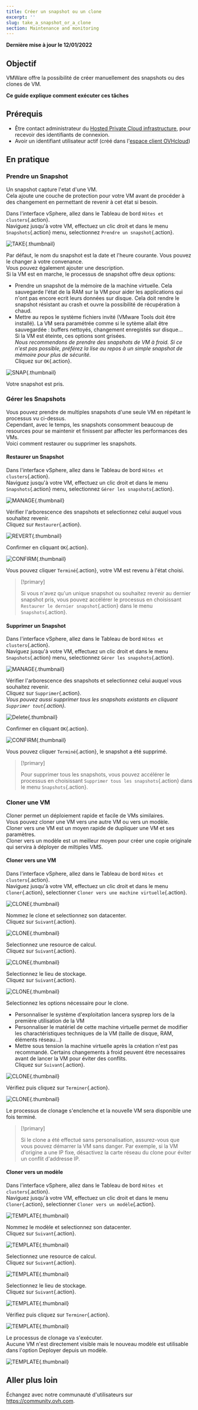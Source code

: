 ```yaml
---
title: Créer un snapshot ou un clone
excerpt: ''
slug: take_a_snapshot_or_a_clone
section: Maintenance and monitoring
---
```


**Dernière mise à jour le 12/01/2022**

## Objectif

VMWare offre la possibilité de créer manuellement des snapshots ou des clones de VM.

**Ce guide explique comment exécuter ces tâches**

## Prérequis

- Être contact administrateur du [Hosted Private Cloud infrastructure](https://www.ovhcloud.com/fr/enterprise/products/hosted-private-cloud/), pour recevoir des identifiants de connexion.
- Avoir un identifiant utilisateur actif (créé dans l'[espace client OVHcloud](https://www.ovh.com/auth/?action=gotomanager&from=https://www.ovh.com/fr/&ovhSubsidiary=fr))


## En pratique

### Prendre un Snapshot

Un snapshot capture l'etat d'une VM.<br>
Cela ajoute une couche de protection pour votre VM avant de procéder à des changement en permettant de revenir à cet état si besoin.

Dans l'interface vSphere, allez dans le Tableau de bord `Hôtes et clusters`{.action}.<br>
Naviguez jusqu'à votre VM, effectuez un clic droit et dans le menu `Snapshots`{.action} menu, selectionnez `Prendre un snapshot`{.action}.

![TAKE](images/en01take.png){.thumbnail}

Par défaut, le nom du snapshot est la date et l'heure courante. Vous pouvez le changer à votre convenance.<br>
Vous pouvez également ajouter une description.<br>
Si la VM est en marche, le processus de snapshot offre deux options:
- Prendre un snapshot de la mémoire de la machine virtuelle. Cela sauvegarde l'état de la RAM sur la VM pour aider les applications qui n'ont pas encore ecrit leurs données sur disque. Cela doit rendre le snapshot résistant au crash et ouvre la possibilité de récupération à chaud.
- Mettre au repos le système fichiers invité (VMware Tools doit être installé). La VM sera paramétrée comme si le sytème allait être sauvegardée : buffers nettoyés, changement enregistés sur disque...<br>
Si la VM est éteinte, ces options sont grisées.<br>
*Nous recommendons de prendre des snapshots de VM à froid. Si ce n'est pas possible, préférez la lise au repos à un simple snapshot de mémoire pour plus de sécurité.*<br>
Cliquez sur `OK`{.action}.

![SNAP](images/en02snap.png){.thumbnail}


Votre snapshot est pris.


### Gérer les Snapshots

Vous pouvez prendre de multiples snapshots d'une seule VM en répétant le processus vu ci-dessus.<br>
Cependant, avec le temps, les snapshots consomment beaucoup de resources pour se maintenir et finissent par affecter les performances des VMs.<br>
Voici comment restaurer ou supprimer les snapshots.

#### Restaurer un Snapshot

Dans l'interface vSphere, allez dans le Tableau de bord `Hôtes et clusters`{.action}.<br>
Naviguez jusqu'à votre VM, effectuez un clic droit et dans le menu `Snapshots`{.action} menu, selectionnez `Gérer les snapshots`{.action}.

![MANAGE](images/en03manage.png){.thumbnail}


Vérifier l'arborescence des snapshots et selectionnez celui auquel vous souhaitez revenir.<br>
Cliquez sur `Restaurer`{.action}.

![REVERT](images/en04revert.png){.thumbnail}


Confirmer en cliquant `OK`{.action}.

![CONFIRM](images/en05confirm.png){.thumbnail}


Vous pouvez cliquer `Terminé`{.action}, votre VM est revenu à l'état choisi.

> [!primary]
>
> Si vous n'avez qu'un unique snapshot ou souhaitez revenir au dernier snapshot pris, vous pouvez accélérer le processus en choisissant `Restaurer le dernier snapshot`{.action} dans le menu `Snapshots`{.action}.


#### Supprimer un Snapshot

Dans l'interface vSphere, allez dans le Tableau de bord `Hôtes et clusters`{.action}.<br>
Naviguez jusqu'à votre VM, effectuez un clic droit et dans le menu `Snapshots`{.action} menu, selectionnez `Gérer les snapshots`{.action}.

![MANAGE](images/en03manage.png){.thumbnail}


Vérifier l'arborescence des snapshots et selectionnez celui auquel vous souhaitez revenir.<br>
Cliquez sur `Supprimer`{.action}.<br>
*Vous pouvez aussi supprimer tous les snapshots existants en cliquant `Supprimer tout`{.action}.*

![Delete](images/en06delete.png){.thumbnail}


Confirmer en cliquant `OK`{.action}.

![CONFIRM](images/en07confirm.png){.thumbnail}


Vous pouvez cliquer `Terminé`{.action}, le snapshot a été supprimé.

> [!primary]
>
> Pour supprimer tous les snapshots, vous pouvez accélérer le processus en choisissant `Supprimer tous les snapshots`{.action} dans le menu `Snapshots`{.action}.


### Cloner une VM

Cloner permet un déploiement rapide et facile de VMs similaires.<br>
Vous pouvez cloner une VM vers une autre VM ou vers un modèle.<br>
Cloner vers une VM est un moyen rapide de dupliquer une VM et ses paramètres.<br>
Cloner vers un modèle est un meilleur moyen pour créer une copie originale qui servira à déployer de miltiples VMS.

#### Cloner vers une VM

Dans l'interface vSphere, allez dans le Tableau de bord `Hôtes et clusters`{.action}.<br>
Naviguez jusqu'à votre VM, effectuez un clic droit et dans le menu `Cloner`{.action}, selectionner `Cloner vers une machine virtuelle`{.action}.

![CLONE](images/en08clonevm.png){.thumbnail}


Nommez le clone et selectionnez son datacenter.<br>
Cliquez sur `Suivant`{.action}.

![CLONE](images/en09clonename.png){.thumbnail}


Selectionnez une resource de calcul.<br>
Cliquez sur `Suivant`{.action}.

![CLONE](images/en10clonecomp.png){.thumbnail}


Selectionnez le lieu de stockage.<br>
Cliquez sur `Suivant`{.action}.

![CLONE](images/en11clonestor.png){.thumbnail}


Selectionnez les options nécessaire pour le clone.
- Personnaliser le système d'exploitation lancera sysprep lors de la première utilisation de la VM
- Personnaliser le matériel de cette machine virtuelle permet de modifier les charactéristiques techniques de la VM (taille de disque, RAM, éléments réseau...)
- Mettre sous tension la machine virtuelle après la création n'est pas recommandé. Certains changements à froid peuvent être necessaires avant de lancer la VM pour éviter des conflits.<br>
Cliquez sur `Suivant`{.action}.

![CLONE](images/en12clonecustom.png){.thumbnail}


Vérifiez puis cliquez sur `Terminer`{.action}.

![CLONE](images/en13clonefinish.png){.thumbnail}


Le processus de clonage s'enclenche et la nouvelle VM sera disponible une fois terminé.

> [!primary]
>
> Si le clone a été effectué sans personalisation, assurez-vous que vous pouvez démarrer la VM sans danger. Par exemple, si la VM d'origine a une IP fixe, désactivez la carte réseau du clone pour éviter un conflit d'addresse IP.



#### Cloner vers un modèle

Dans l'interface vSphere, allez dans le Tableau de bord `Hôtes et clusters`{.action}.<br>
Naviguez jusqu'à votre VM, effectuez un clic droit et dans le menu `Cloner`{.action}, selectionner `Cloner vers un modèle`{.action}.

![TEMPLATE](images/en14clonetemp.png){.thumbnail}


Nommez le modèle et selectionnez son datacenter.<br>
Cliquez sur `Suivant`{.action}.

![TEMPLATE](images/en15clonename.png){.thumbnail}


Selectionnez une resource de calcul.<br>
Cliquez sur `Suivant`{.action}.

![TEMPLATE](images/en16clonecomp.png){.thumbnail}


Selectionnez le lieu de stockage.<br>
Cliquez sur `Suivant`{.action}.

![TEMPLATE](images/en17clonestor.png){.thumbnail}


Vérifiez puis cliquez sur `Terminer`{.action}.

![TEMPLATE](images/en18clonefinish.png){.thumbnail}


Le processus de clonage va s'exécuter.<br>
Aucune VM n'est directement visible mais le nouveau modèle est utilisable dans l'option Deployer depuis un modèle.

![TEMPLATE](images/en19deploy.png){.thumbnail}


## Aller plus loin

Échangez avec notre communauté d'utilisateurs sur <https://community.ovh.com>.
